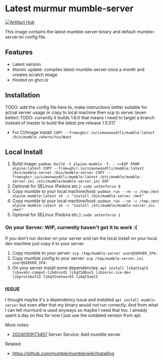 # Latest murmur mumble-server

[![Artifact Hub](https://img.shields.io/endpoint?url=https://artifacthub.io/badge/repository/mumble)](https://artifacthub.io/packages/search?repo=mumble)

This image contains the latest mumble-server binary and default mumble-server.ini config file.

## Features

* Latest version
* Atomic update: compiles latest mumble-server once a month and creates scratch image
* Hosted on ghcr.io

## Installation

TODO: add the config file here to, make instructions better suitable for actual server usage or copy to local machine then scp to server (even better)
TODO: currently it builds 1.6.0 that means I need to target a branch instead of master to build the latest pre-release 1.5.517

* For CI/Image install: `COPY --from=ghcr.io/simonwoodtli/mumble:latest /bin/mumble /where/You/Want`

## Local Install

1. Build image: `podman build -t alpine-mumble -f- . <<EOF
FROM alpine:latest
COPY --from=ghcr.io/simonwoodtli/mumble:latest /bin/mumble-server /bin/mumble-server
COPY --from=ghcr.io/simonwoodtli/mumble:latest /etc/mumble/mumble-server.ini /etc/mumble/mumble-server.ini
EOF`
1. Optional for SELinux (Fedora etc.): `sudo setenforce 0`
1. Copy mumble to your local machine/host: `podman run --rm -v /tmp:/mnt alpine-mumble:latest sh -c "install /bin/mumble-server /mnt"`
1. Copy mumble to your local machine/host: `podman run --rm -v /tmp:/mnt alpine-mumble:latest sh -c "install /etc/mumble/mumble-server.ini /mnt"`
1. Optional for SELinux (Fedora etc.): `sudo setenforce 1`

### On your Server: WIP, currently haven't got it to work :(

If you don't run docker on your server and ran the local install on your local dev machine just copy it to your server.

1. Copy mumble to your server: `scp /tmp/mumble-server user@SERVER_IP4:`
1. Copy mumble config to your server: `scp /tmp/mumble-server.ini user@SERVER_IP4:`
1. On your server install some dependencies: `apt install libqt5sql5 libavahi-compat-libdnssd1
libqt5dbus5 libzeroc-ice-dev libprotobuf32 libqt5network5 libqt5xml5`

### ISSUE

I thought maybe it's a dependency issue and installed `apt install
mumble-server` but even after that my binary would not run correctly. And from
what I can tell murmurd is used anyways so maybe I need that too. I already
spent a day on this for now I just use the outdated version from apt.

More notes:

* [20240109173457](/20240109173457/) Server Service: Add mumble server

Related:

* <https://github.com/mumble/mumble/wiki/Installing>
